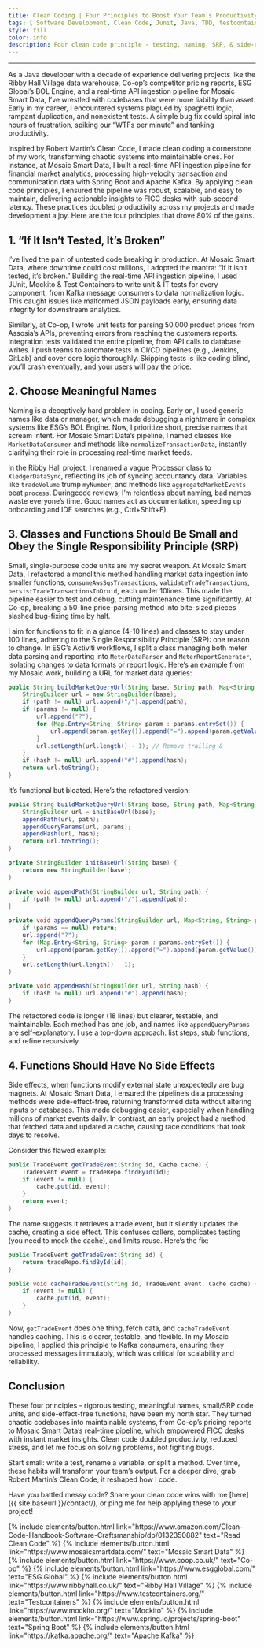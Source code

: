 ```yaml
---
title: Clean Coding | Four Principles to Boost Your Team’s Productivity
tags: [ Software Development, Clean Code, Junit, Java, TDD, testcontainers, Mockito, Spring Boot, Apache Kafka ]
style: fill
color: info
description: Four clean code principle - testing, naming, SRP, & side-effect-free functions, that helped transform my projects and doubled productivity.
---
```


---
As a Java developer with a decade of experience delivering projects like the Ribby Hall Village data warehouse, Co-op’s
competitor pricing reports, ESG Global’s BOL Engine, and a real-time API ingestion pipeline for Mosaic Smart Data, I’ve
wrestled with codebases that were more liability than asset. Early in my career, I encountered systems plagued by
spaghetti logic, rampant duplication, and nonexistent tests. A simple bug fix could spiral into hours of frustration,
spiking our “WTFs per minute” and tanking productivity.

Inspired by Robert Martin’s Clean Code, I made clean coding a cornerstone of my work, transforming chaotic systems into
maintainable ones. For instance, at Mosaic Smart Data, I built a real-time API ingestion pipeline for financial market
analytics, processing high-velocity transaction and communication data with Spring Boot and Apache Kafka. By applying
clean code principles, I ensured the pipeline was robust, scalable, and easy to maintain, delivering actionable insights
to FICC desks with sub-second latency. These practices doubled productivity across my projects and made development a
joy. Here are the four principles that drove 80% of the gains.

## 1. “If It Isn’t Tested, It’s Broken”

I’ve lived the pain of untested code breaking in production. At Mosaic Smart Data, where downtime could cost millions, I
adopted the mantra: “If it isn’t tested, it’s broken.” Building the real-time API ingestion pipeline, I used JUnit,
Mockito & Test Containers to write unit & IT tests for every component, from Kafka message consumers to data
normalization logic. This caught issues like malformed JSON payloads early, ensuring data integrity for downstream
analytics.

Similarly, at Co-op, I wrote unit tests for parsing 50,000 product prices from Assosia’s APIs, preventing errors from
reaching the customers reports. Integration tests validated the entire pipeline, from API calls to database writes. I
push teams to automate tests in CI/CD pipelines (e.g., Jenkins, GitLab) and cover core logic thoroughly. Skipping tests
is like coding blind, you’ll crash eventually, and your users will pay the price.

## 2. Choose Meaningful Names

Naming is a deceptively hard problem in coding. Early on, I used generic names like data or manager, which made
debugging a nightmare in complex systems like ESG’s BOL Engine. Now, I prioritize short, precise names that scream
intent. For Mosaic Smart Data’s pipeline, I named classes like `MarketDataConsumer` and methods like
`normalizeTransactionData`, instantly clarifying their role in processing real-time market feeds.

In the Ribby Hall project, I renamed a vague Processor class to `XledgerDataSync`, reflecting its job of syncing
accountancy data. Variables like `tradeVolume` trump `myNumber`, and methods like `aggregateMarketEvents` beat
`process`. Duringcode reviews, I’m relentless about naming, bad names waste everyone’s time. Good names act as
documentation, speeding up onboarding and IDE searches (e.g., Ctrl+Shift+F).

## 3. Classes and Functions Should Be Small and Obey the Single Responsibility Principle (SRP)

Small, single-purpose code units are my secret weapon. At Mosaic Smart Data, I refactored a monolithic method handling
market data ingestion into smaller functions, `consumeAwsSqsTransactions`, `validateTradeTransactions`,
`persistTradeTransactionsToDruid`, each under 10lines. This made the pipeline easier to test and debug, cutting
maintenance time significantly. At Co-op, breaking a 50-line price-parsing method into bite-sized pieces slashed
bug-fixing time by half.

I aim for functions to fit in a glance (4-10 lines) and classes to stay under 100 lines, adhering to the Single
Responsibility Principle (SRP): one reason to change. In ESG’s Activiti workflows, I split a class managing both meter
data parsing and reporting into `MeterDataParser` and `MeterReportGenerator`, isolating changes to data formats or
report logic. Here’s an example from my Mosaic work, building a URL for market data queries:

```java
public String buildMarketQueryUrl(String base, String path, Map<String, String> params, String hash) {
    StringBuilder url = new StringBuilder(base);
    if (path != null) url.append("/").append(path);
    if (params != null) {
        url.append("?");
        for (Map.Entry<String, String> param : params.entrySet()) {
            url.append(param.getKey()).append("=").append(param.getValue()).append("&");
        }
        url.setLength(url.length() - 1); // Remove trailing &
    }
    if (hash != null) url.append("#").append(hash);
    return url.toString();
}
```

It’s functional but bloated. Here’s the refactored version:

```java
public String buildMarketQueryUrl(String base, String path, Map<String, String> params, String hash) {
    StringBuilder url = initBaseUrl(base);
    appendPath(url, path);
    appendQueryParams(url, params);
    appendHash(url, hash);
    return url.toString();
}

private StringBuilder initBaseUrl(String base) {
    return new StringBuilder(base);
}

private void appendPath(StringBuilder url, String path) {
    if (path != null) url.append("/").append(path);
}

private void appendQueryParams(StringBuilder url, Map<String, String> params) {
    if (params == null) return;
    url.append("?");
    for (Map.Entry<String, String> param : params.entrySet()) {
        url.append(param.getKey()).append("=").append(param.getValue()).append("&");
    }
    url.setLength(url.length() - 1);
}

private void appendHash(StringBuilder url, String hash) {
    if (hash != null) url.append("#").append(hash);
}

```

The refactored code is longer (18 lines) but clearer, testable, and maintainable. Each method has one job, and names
like `appendQueryParams` are self-explanatory. I use a top-down approach: list steps, stub functions, and refine
recursively.

## 4. Functions Should Have No Side Effects

Side effects, when functions modify external state unexpectedly are bug magnets. At Mosaic Smart Data, I ensured the
pipeline’s data processing methods were side-effect-free, returning transformed data without altering inputs or
databases. This made debugging easier, especially when handling millions of market events daily. In contrast, an early
project had a method that fetched data and updated a cache, causing race conditions that took days to resolve.

Consider this flawed example:

```java
public TradeEvent getTradeEvent(String id, Cache cache) {
    TradeEvent event = tradeRepo.findById(id);
    if (event != null) {
        cache.put(id, event);
    }
    return event;
}
```

The name suggests it retrieves a trade event, but it silently updates the cache, creating a side effect. This confuses
callers, complicates testing (you need to mock the cache), and limits reuse. Here’s the fix:

```java
public TradeEvent getTradeEvent(String id) {
    return tradeRepo.findById(id);
}

public void cacheTradeEvent(String id, TradeEvent event, Cache cache) {
    if (event != null) {
        cache.put(id, event);
    }
}
```

Now, `getTradeEvent` does one thing, fetch data, and `cacheTradeEvent` handles caching. This is clearer, testable, and
flexible. In my Mosaic pipeline, I applied this principle to Kafka consumers, ensuring they processed messages
immutably, which was critical for scalability and reliability.

## Conclusion

These four principles - rigorous testing, meaningful names, small/SRP code units, and side-effect-free functions, have
been my north star. They turned chaotic codebases into maintainable systems, from Co-op’s pricing reports to Mosaic
Smart Data’s real-time pipeline, which empowered FICC desks with instant market insights. Clean code doubled
productivity, reduced stress, and let me focus on solving problems, not fighting bugs.

Start small: write a test, rename a variable, or split a method. Over time, these habits will transform your team’s
output. For a deeper dive, grab Robert Martin’s Clean Code, it reshaped how I code.

Have you battled messy code? Share your clean code wins with me [here]({{ site.baseurl }}/contact/), or ping me for help
applying these to your project!


<p class="text-center">
{% include elements/button.html link="https://www.amazon.com/Clean-Code-Handbook-Software-Craftsmanship/dp/0132350882"
text="Read Clean Code" %}
{% include elements/button.html link="https://www.mosaicsmartdata.com/" text="Mosaic Smart Data" %}
{% include elements/button.html link="https://www.coop.co.uk/" text="Co-op" %}
{% include elements/button.html link="https://www.esgglobal.com/" text="ESG Global" %}
{% include elements/button.html link="https://www.ribbyhall.co.uk/" text="Ribby Hall Village" %}
{% include elements/button.html link="https://www.testcontainers.org/" text="Testcontainers" %}
{% include elements/button.html link="https://www.mockito.org/" text="Mockito" %}
{% include elements/button.html link="https://www.spring.io/projects/spring-boot" text="Spring Boot" %}
{% include elements/button.html link="https://kafka.apache.org/" text="Apache Kafka" %}
</p>